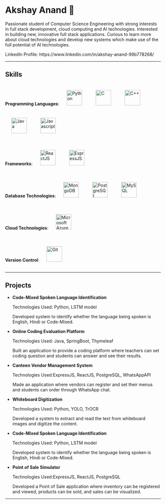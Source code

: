<h1>Akshay Anand 👋</h1>

<p>
Passionate student of Computer Science Engineering with strong interests in full stack development, cloud computing and AI technologies.
Interested in building new, innovative full stack applications.
Curious to learn more about cloud technologies and develop new systems which make use of the full potential of AI technologies.
</p>

<p>LinkedIn Profile: https://www.linkedin.com/in/akshay-anand-99b778268/</p>

<hr>

<h2>Skills</h2>
<p><strong>Programming Languages</strong>: <img alt="Python" width="50px" style="margin:20px;" src="https://cdn.jsdelivr.net/gh/devicons/devicon/icons/python/python-original.svg"/>
  <img alt="C" width="50px" style="margin:20px;" src="https://cdn.jsdelivr.net/gh/devicons/devicon/icons/c/c-original.svg"/> 
  <img alt="C++" width="50px" style="margin:20px;" src="https://cdn.jsdelivr.net/gh/devicons/devicon/icons/cplusplus/cplusplus-original.svg"/> 
  <img alt="Java" width="50px" style="margin:20px;" src="https://cdn.jsdelivr.net/gh/devicons/devicon@latest/icons/java/java-original.svg"/> 
  <img alt="Javascript" width="50px" style="margin:20px;" src="https://cdn.jsdelivr.net/gh/devicons/devicon@latest/icons/javascript/javascript-original.svg"/> </p>
<p><strong>Frameworks</strong>: <img alt="ReactJS" width="50px" style="margin:20px;" src="https://cdn.jsdelivr.net/gh/devicons/devicon@latest/icons/react/react-original.svg"/>
  <img alt="ExpressJS" width="50px" style="margin:20px;" src="https://github.com/user-attachments/assets/a431d48f-dd7e-4d94-a177-1222de86e747"/></p>
<p><strong>Database Technologies</strong>: <img alt="MongoDB" width="50px" height="50px" style=" margin:20px;" src="https://cdn.jsdelivr.net/gh/devicons/devicon@latest/icons/mongodb/mongodb-original.svg"/> 
  <img alt="PostgreSQL" width="50px" height="50px" style="margin:20px;" src="https://cdn.jsdelivr.net/gh/devicons/devicon@latest/icons/postgresql/postgresql-original.svg"/>
  <img alt="MySQL" width="50px" height="50px" style="margin:20px;" src="https://cdn.jsdelivr.net/gh/devicons/devicon@latest/icons/mysql/mysql-original.svg"/></p>
<p><strong>Cloud Technologies</strong>: <img alt="Microsoft Azure" width="50px" style="margin:20px;" src="https://cdn.jsdelivr.net/gh/devicons/devicon@latest/icons/azure/azure-original.svg"/></p>
<p><strong>Version Control</strong>: <img alt="Git" width="50px" style="margin:20px;" src="https://cdn.jsdelivr.net/gh/devicons/devicon@latest/icons/git/git-original.svg"/>
</p>

<hr>

<h2>Projects</h2>
<ul>
  <li>
    <p><strong>Code-Mixed Spoken Language Identification</strong></p>
    <p>Technologies Used: Python, LSTM model </p>
    <p>Developed system to identify whether the language being spoken is English, Hindi or Code-Mixed.</p>
  </li>
    <li>
    <p><strong>Online Coding Evaluation Platform</strong></p>
    <p>Technologies Used: Java, SpringBoot, Thymeleaf </p>
    <p>Built an application to provide a coding platform where teachers can set coding question and students can answer and see their results.</p>
  </li>
    <li>
    <p><strong>Canteen Vendor Management System</strong></p>
    <p>Technologies Used:ExpressJS, ReactJS, PostgreSQL, WhatsAppAPI </p>
    <p>Made an application where vendors can register and set their menus and students can order through WhatsApp chat.</p>
  </li>
    <li>
    <p><strong>Whiteboard Digitization</strong></p>
    <p>Technologies Used: Python, YOLO, TrOCR</p>
    <p>Developed a system to extract and read the text from whiteboard images and digitize the content.</p>
  </li>
    <li>
    <p><strong>Code-Mixed Spoken Language Identification</strong></p>
    <p>Technologies Used: Python, LSTM model </p>
    <p>Developed system to identify whether the language being spoken is English, Hindi or Code-Mixed.</p>
  </li>
    <li>
    <p><strong>Point of Sale Simulator</strong></p>
    <p>Technologies Used:ExpressJS, ReactJS, PostgreSQL </p>
    <p>Developed a Point of Sale application where inventory can be registered and viewed, products can be sold, and sales can be visualized.</p>
  </li>
</ul>

<hr>
<!--
**AkshayAnand2931/AkshayAnand2931** is a ✨ _special_ ✨ repository because its `README.md` (this file) appears on your GitHub profile.

Here are some ideas to get you started:

- 🔭 I’m currently working on ...
- 🌱 I’m currently learning ...
- 👯 I’m looking to collaborate on ...
- 🤔 I’m looking for help with ...
- 💬 Ask me about ...
- 📫 How to reach me: ...
- 😄 Pronouns: ...
- ⚡ Fun fact: ...
-->
